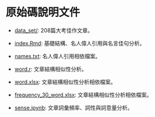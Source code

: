 # 原始碼說明文件

+ [data_set/](./data_set): 208篇大考佳作文章。

+ [index.Rmd](./index.Rmd): 基礎結構、名人偉人引用與名言佳句分析。
+ [names.txt](./names.txt): 名人偉人引用相依檔案。

+ [word.r](./word.r): 文章結構相似性分析。
+ [word.xlsx](./word.xlsx): 文章結構相似性分析相依檔案。
+ [frequency_30_word.xlsx](./frequency_30_word.xlsx): 文章結構相似性分析相依檔案。

+ [sense.ipynb](./sense.ipynb): 文章詞彙頻率、詞性與詞意量分析。
